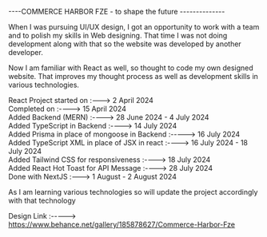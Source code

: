 ----COMMERCE HARBOR FZE - to shape the future --------------

When I was pursuing UI/UX design, I got an opportunity to work with a team and to polish my skills in Web designing. That time I was not doing development along with that so the website was developed by another developer.

Now I am familiar with React as well, so thought to code my own designed website. That improves my thought process as well as development skills in various technologies.

React Project started on :---> 2 April 2024 <br/>
Completed on :----> 15 April 2024 <br/>
Added Backend (MERN) :----> 28 June 2024 - 4 July 2024 <br/>
Added TypeScript in Backend :----> 14 July 2024 <br/>
Added Prisma in place of mongoose in Backend :-----> 16 July 2024 <br/>
Added TypeScript XML in place of JSX in react :----> 16 July 2024 - 18 July 2024 <br/>
Added Tailwind CSS for responsiveness :----> 18 July 2024 <br/>
Added React Hot Toast for API Message :----> 28 July 2024 <br/>
Done with NextJS :---> 1 August - 2 August 2024

As I am learning various technologies so will update the project accordingly with that technology

Design Link :-----> https://www.behance.net/gallery/185878627/Commerce-Harbor-Fze
